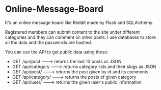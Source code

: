 # Online-Message-Board
 It's an online message board like Reddit made by Flask and SQLAlchemy.
 
 Registered members can submit content to the site under different categories and they can comment on other posts.
 I use databases to store all the data and the passwords are hashed.

You can use the API to get public data using these:

- GET /api/post  ---> returns the last 10 posts as JSON
- GET /api/category ---> returns category lists and their slugs as JSON
- GET /api/post/<id> --->  returns the post given by id and its comments
- GET /api/category/<category> ---> returns the posts of given category
- GET /api/user/<username> ---> returns the given user's public information
